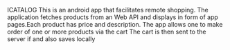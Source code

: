 ICATALOG 
This is an android app that facilitates remote shopping.
The application fetches products from an Web API and displays in form of app pages.Each product has price and description.
The app allows one to make order of one or more products via the cart
The cart is then sent to the server if and also saves locally 
